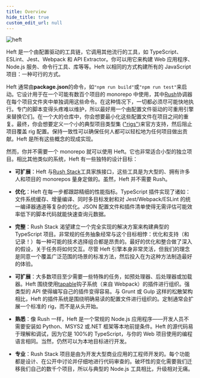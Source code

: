 ```yaml
---
title: Overview
hide_title: true
custom_edit_url: null
---
```


<div>
  <img src="/images/site/heft-logo.svg" alt="heft" title="heft" style={{ width: '380px', paddingTop: '30px' }} />
  <p />
</div>

<!-- --------------------------------------------------------------------------- -->
<!-- Text below this line should stay in sync with heft's package README.md file -->
<!-- --------------------------------------------------------------------------- -->

Heft 是一个由配置驱动的工具链，它调用其他流行的工具，如 TypeScript、ESLint、Jest、Webpack 和 API Extractor。你可以用它来构建 Web 应用程序、Node.js 服务、命令行工具、库等等。Heft 以相同的方式构建所有的 JavaScript 项目：一种可行的方式。

Heft 通常由**package.json**的命令，如`"npm run build"`或`"npm run test"`来启动。它设计用于在一个可能有数百个项目的 monorepo 中使用，其中[Rush](https://rushjs.io/)协调器在每个项目文件夹中单独调用这些命令。在这种情况下，一切都必须尽可能快地执行。专门的脚本变得头疼难以维护，所以最好用一个由配置文件驱动的可重用引擎来替换它们。在一个大的仓库中，你会想要最小化这些配置文件在项目之间的重复。最终，你会想要定义一个小的典型项目类型集
(["rigs"](https://rushstack.io/pages/heft/rig_packages/))来官方支持，然后阻止项目覆盖 rig 配置。保持一致性可以确保任何人都可以轻松地为任何项目做出贡献。Heft 是所有这些概念的现成实现。

然而，你并不需要一个 monorepo 就可以使用 Heft。它也非常适合小型的独立项目。相比其他类似的系统，Heft 有一些独特的设计目标：

- **可扩展**：Heft 与[Rush Stack](https://rushstack.io/)工具家族接口，这些工具是为大型的、拥有许多人和项目的 monorepos 量身定做的。虽然，Heft 并不需要 Rush。

- **优化**：Heft 在每一步都跟踪精细的性能指标。TypeScript 插件实现了诸如：文件系统缓存、增量编译、同时多目标发射和对 Jest/Webpack/ESLint 的统一编译器通道等复杂的优化。JSON 配置文件和插件清单使得无需评估可能效率低下的脚本代码就能快速查询元数据。

- **完整**：Rush Stack 渴望建立一个完全实现的解决方案来构建典型的 TypeScript 项目。非常规的任务抽象经常与这个目标相悖：优化和支持（和记录！）每一种可能的技术选择组合都是昂贵的。最好的优化和整合做了深入的假设，关于任务将如何交互。尽管 Heft 引擎本身非常灵活，但我们的理念是同意一个覆盖广泛范围的场景的标准方法，然后投入在为这种方法制造最好的体验。

- **可扩展**：大多数项目至少需要一些特殊的任务，如预处理器、后处理器或加载器。Heft 围绕使用[tapable](https://www.npmjs.com/package/tapable)钩子系统（来自 Webpack）的插件进行组织。强类型的 API 使得编写自己的插件变得容易。与 Grunt 或 Gulp 这样的松散架构相比，Heft 的插件系统是围绕明确易读的配置文件进行组织的。定制通常会扩展一个标准的 rig，而不是从头开始。

- **熟悉**：像 Rush 一样，Heft 是一个常规的 Node.js 应用程序——开发人员不需要安装如 Python、MSYS2 或.NET 框架等本地前提条件。Heft 的源代码易于理解和调试，因为它是 100%的 TypeScript，与你的 Web 项目使用的编程语言相同。当然，仍然可以为本地目标进行开发。

- **专业**：Rush Stack 项目是由为开发大型商业应用的工程师开发的。每个功能都是设计、在公开中讨论并仔细地进行代码审查的。破坏性的变化需要我们迁移我们自己的数千个项目，所以与典型的 Node.js 工具相比，升级相对无痛。

<!-- --------------------------------------------------------------------------- -->
<!-- Text above this line should stay in sync with heft's package README.md file -->
<!-- --------------------------------------------------------------------------- -->
